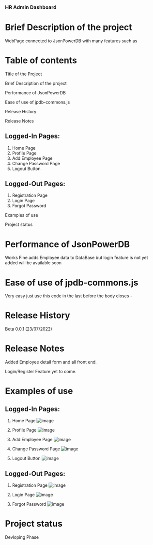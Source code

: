 
   ### HR Admin Dashboard
   
   # Brief Description of the project
   WebPage connected to JsonPowerDB with many features such as
   
   # Table of contents
   
   Title of the Project

Brief Description of the project

Performance of JsonPowerDB 

Ease of use of jpdb-commons.js

Release History 

Release Notes 

   
   Logged-In
Pages:
--------------------------
1. Home Page
2. Profile Page
3. Add Employee Page
4. Change Password Page
5. Logout Button

Logged-Out Pages:
--------------------------
1. Registration Page
2. Login Page
3. Forgot Password

Examples of use

Project status

# Performance of JsonPowerDB 

 Works Fine adds Employee data to DataBase but login feature is not yet added will be available soon

# Ease of use of jpdb-commons.js

Very easy just use this code in the last before the body closes -

<script type='text/javascript' src="http://login2explore.com/jpdb/resources/js/0.0.4/jpdb-commons.js"></script>

# Release History

Beta 0.0.1 (23/07/2022)

# Release Notes 

Added Employee detail form and all front end.

Login/Register Feature yet to come.


# Examples of use

Logged-In
Pages:
--------------------------
1. Home Page ![image](https://user-images.githubusercontent.com/68528688/180654977-88f51b21-6c4b-4cda-b43c-b89be1b6f66e.png)

2. Profile Page ![image](https://user-images.githubusercontent.com/68528688/180655000-00bdd0af-33c9-4f48-b600-9d2250368663.png)

3. Add Employee Page ![image](https://user-images.githubusercontent.com/68528688/180655014-fb6e248b-2895-4e11-84f1-dddd9864d9dc.png)

4. Change Password Page ![image](https://user-images.githubusercontent.com/68528688/180655134-16ad9e19-6989-48f6-ba93-8fa374afdb08.png)
5. Logout Button ![image](https://user-images.githubusercontent.com/68528688/180655110-90b850bf-c6a8-4962-acea-caf1534975fe.png)


Logged-Out Pages:
--------------------------
1. Registration Page ![image](https://user-images.githubusercontent.com/68528688/180655084-0f95eeb2-3dfc-425e-91d2-4997d60e904b.png)

2. Login Page ![image](https://user-images.githubusercontent.com/68528688/180655102-c09f6bb6-ec24-4a9c-83bb-93c62a9c4bab.png)


3. Forgot Password ![image](https://user-images.githubusercontent.com/68528688/180655132-d9c79a78-4c76-4ce1-a57c-8ae77218fa7f.png)


# Project status

Devloping Phase

